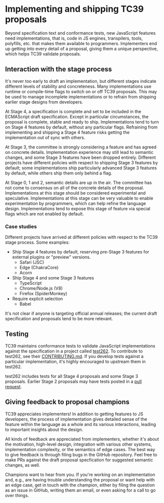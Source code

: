 # Implementing and shipping TC39 proposals

Beyond specification text and conformance tests, new JavaScript features need implementations, that is, code in JS engines, transpilers, tools, polyfills, etc. that makes them available to programmers. Implementers end up getting into every detail of a proposal, giving them a unique perspective, which helps TC39 validate proposals.

## Interaction with the stage process

It's never too early to draft an implementation, but different stages indicate different levels of stability and concreteness. Many implementations use runtime or compile-time flags to switch on or off TC39 proposals. This may be used to manage incomplete implementations or to refrain from shipping earlier stage designs from developers.

At Stage 4, a specification is complete and set to be included in the ECMAScript draft specification. Except in particular circumstances, the proposal is complete, stable and ready to ship. Implementations tend to turn on Stage 4 features by default, without any particular flags. Refraining from implementing and shipping a Stage 4 feature risks getting the implementation out of sync with others.

At Stage 3, the committee is strongly considering a feature and has agreed on concrete details. Implementation experience may still lead to semantic changes, and some Stage 3 features have been dropped entirely. Different projects have different policies with respect to shipping Stage 3 features by default; some implementations ship particularly advanced Stage 3 features by default, while others ship them only behind a flag.

At Stage 0, 1 and 2, semantic details are up in the air. The committee has not come to consensus on all of the concrete details of the proposal. Implementations at this stage should be considered experimental and speculative. Implementations at this stage can be very valuable to enable experimentation by programmers, which can help refine the language design. Implementations tend to expose this stage of feature via special flags which are not enabled by default.

### Case studies

Different projects have arrived at different policies with respect to the TC39 stage process. Some examples:
- Ship Stage 4 features by default, reserving pre-Stage 3 features for external plugins or "preview" versions.
  - Safari (JSC)
  - Edge (ChakraCore)
  - Acorn
- Ship Stage 4 and some Stage 3 features
  - TypeScript
  - Chrome/Node.js (V8)
  - Firefox (SpiderMonkey)
- Require explicit selection
  - Babel

It's not clear if anyone is targeting official annual releases; the current draft specification and proposals tend to be more relevant.

## Testing

TC39 maintains conformance tests to validate JavaScript implementations against the specification in a project called [test262](https://github.com/tc39/test262/). To contribute to test262, see their [CONTRIBUTING.md](https://github.com/tc39/test262/blob/master/CONTRIBUTING.md). If you develop tests against a particular implementation, it's highly encouraged to upstream them in test262.

test262 includes tests for all Stage 4 proposals and some Stage 3 proposals. Earlier Stage 2 proposals may have tests posted in a [pull request](https://github.com/tc39/test262/pulls).

## Giving feedback to proposal champions

TC39 appreciates implementers! In addition to getting features to JS developers, the process of implementation gives detailed sense of the feature within the language as a whole and its various interactions, leading to important insights about the design.

All kinds of feedback are appreciated from implementers, whether it's about the motivation, high-level design, integration with various other systems, implementation complexity, or the semantics of edge cases. The best way to give feedback is through filing bugs in the GitHub repository. Feel free to make PRs against the draft proposal specfication for suggested semantic changes, as well.

Champions want to hear from you. If you're working on an implementation and, e.g., are having trouble understanding the proposal or want help with an edge case, get in touch with the champion, either by filing the question as an issue in GitHub, writing them an email, or even asking for a call to go over things.
